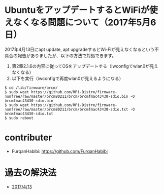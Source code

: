 # UbuntuをアップデートするとWiFiが使えなくなる問題について（2017年5月6日）

2017年4月13日にapt update, apt upgradeするとWi-Fiが見えなくなるという不具合の報告がありましたが、以下の方法で対処できます。

1. 第2章2.1.6の内容に従ってOSをアップデートする（iwconfigでwlan0が見えなくなる）
1. 以下を実行（iwconfigで再度wlan0が見えるようになる）

```
$ cd /lib/firmware/brcm/
$ sudo wget https://github.com/RPi-Distro/firmware-nonfree/raw/master/brcm80211/brcm/brcmfmac43430-sdio.bin -O brcmfmac43430-sdio.bin
$ sudo wget https://github.com/RPi-Distro/firmware-nonfree/raw/master/brcm80211/brcm/brcmfmac43430-sdio.txt -O brcmfmac43430-sdio.txt
$ sudo reboot
```


# contributer

* FurqanHabibi: https://github.com/FurqanHabibi

# 過去の解決法

* [2017/4/13](https://github.com/ryuichiueda/raspimouse_book_info/blob/master/trouble_reports/20170413_wifiproblem.md)
